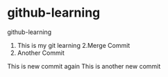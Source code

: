 # github-learning
github-learning

1. This is my git learning
2.Merge Commit
3. Another Commit



This is new commit again 
This is another new commit

